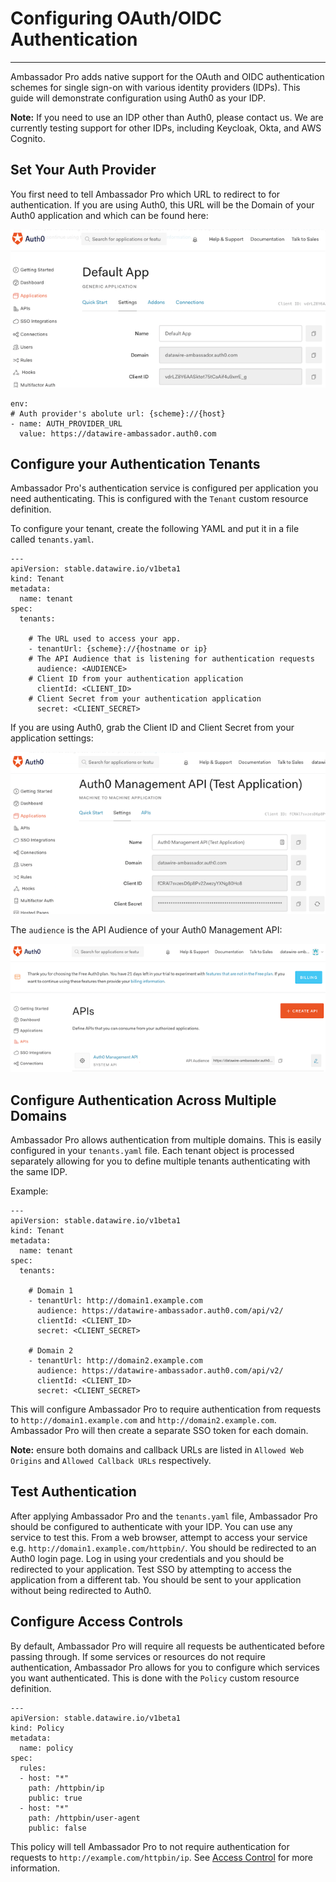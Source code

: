 # Configuring OAuth/OIDC Authentication
---

Ambassador Pro adds native support for the OAuth and OIDC authentication schemes for single sign-on with various identity providers (IDPs). This guide will demonstrate configuration using Auth0 as your IDP. 

**Note:** If you need to use an IDP other than Auth0, please contact us. We are currently testing support for other IDPs, including Keycloak, Okta, and AWS Cognito.

## Set Your Auth Provider
You first need to tell Ambassador Pro which URL to redirect to for authentication. If you are using Auth0, this URL will be the Domain of your Auth0 application and which can be found here:

![](/images/Auth0_domain_clientID.png)

```
env:
# Auth provider's abolute url: {scheme}://{host}
- name: AUTH_PROVIDER_URL
  value: https://datawire-ambassador.auth0.com
```

## Configure your Authentication Tenants
Ambassador Pro's authentication service is configured per application you need authenticating. This is configured with the `Tenant` custom resource definition. 

To configure your tenant, create the following YAML and put it in a file called `tenants.yaml`.

```
---
apiVersion: stable.datawire.io/v1beta1
kind: Tenant
metadata:
  name: tenant
spec:
  tenants:
  
    # The URL used to access your app.
    - tenantUrl: {scheme}://{hostname or ip}
    # The API Audience that is listening for authentication requests
      audience: <AUDIENCE>
    # Client ID from your authentication application
      clientId: <CLIENT_ID>
    # Client Secret from your authentication application
      secret: <CLIENT_SECRET>
```

If you are using Auth0, grab the Client ID and Client Secret from your application settings:

![](/images/Auth0_secret.png)

The `audience` is the API Audience of your Auth0 Management API:

![](/images/Auth0_audience.png)

## Configure Authentication Across Multiple Domains

Ambassador Pro allows authentication from multiple domains. This is easily configured in your `tenants.yaml` file. Each tenant object is processed separately allowing for you to define multiple tenants authenticating with the same IDP. 

Example:

```
---
apiVersion: stable.datawire.io/v1beta1
kind: Tenant
metadata:
  name: tenant
spec:
  tenants:
  
    # Domain 1
    - tenantUrl: http://domain1.example.com
      audience: https://datawire-ambassador.auth0.com/api/v2/
      clientId: <CLIENT_ID>
      secret: <CLIENT_SECRET>
    
    # Domain 2
    - tenantUrl: http://domain2.example.com
      audience: https://datawire-ambassador.auth0.com/api/v2/
      clientId: <CLIENT_ID>
      secret: <CLIENT_SECRET>
```

This will configure Ambassador Pro to require authentication from requests to `http://domain1.example.com` and `http://domain2.example.com`. Ambassador Pro will then create a separate SSO token for each domain.

**Note:** ensure both domains and callback URLs are listed in `Allowed Web Origins` and `Allowed Callback URLs` respectively. 

## Test Authentication
After applying Ambassador Pro and the `tenants.yaml` file, Ambassador Pro should be configured to authenticate with your IDP. You can use any service to test this. From a web browser, attempt to access your service e.g. `http://domain1.example.com/httpbin/`. You should be redirected to an Auth0 login page. Log in using your credentials and you should be redirected to your application. Test SSO by attempting to access the application from a different tab. You should be sent to your application without being redirected to Auth0. 

## Configure Access Controls
By default, Ambassador Pro will require all requests be authenticated before passing through. If some services or resources do not require authentication, Ambassador Pro allows for you to configure which services you want authenticated. This is done with the `Policy` custom resource definition. 

```
---
apiVersion: stable.datawire.io/v1beta1
kind: Policy
metadata:
  name: policy
spec:
  rules:
  - host: "*"
    path: /httpbin/ip
    public: true
  - host: "*"
    path: /httpbin/user-agent
    public: false
```
This policy will tell Ambassador Pro to not require authentication for requests to `http://example.com/httpbin/ip`. See [Access Control](/reference/services/access-control) for more information.


